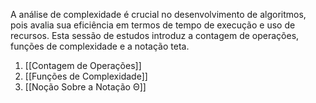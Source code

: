 
A análise de complexidade é crucial no desenvolvimento de algoritmos, pois avalia sua eficiência em termos de tempo de execução e uso de recursos. Esta sessão de estudos introduz a contagem de operações, funções de complexidade e a notação teta.

1. [[Contagem de Operações]]
2. [[Funções de Complexidade]]
3. [[Noção Sobre a Notação Θ]]
